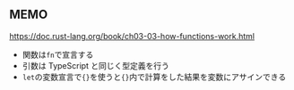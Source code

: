 ## MEMO

https://doc.rust-lang.org/book/ch03-03-how-functions-work.html

- 関数は`fn`で宣言する
- 引数は TypeScript と同じく型定義を行う
- `let`の変数宣言で`{}`を使うと`{}`内で計算をした結果を変数にアサインできる
